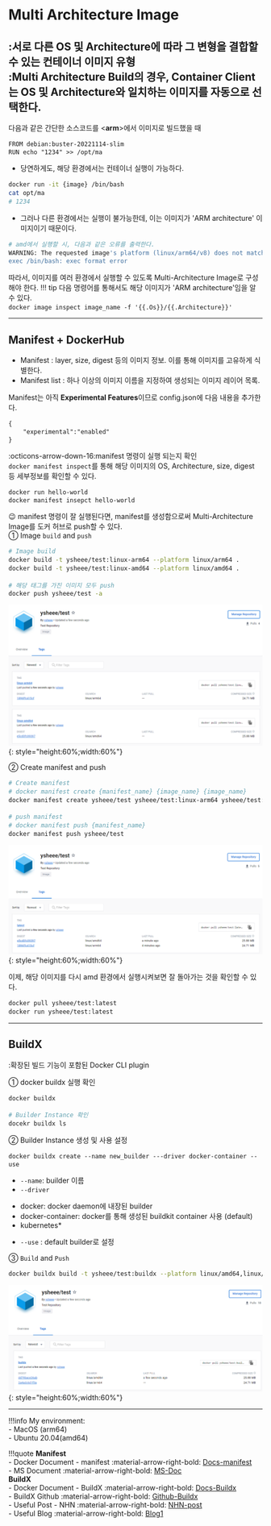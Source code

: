 # Multi Architecture Image
:서로 다른 OS 및 Architecture에 따라 그 변형을 결합할 수 있는 컨테이너 이미지 유형  
:Multi Architecture Build의 경우, Container Client는 OS 및 Architecture와 일치하는 이미지를 자동으로 선택한다.  
---
다음과 같은 간단한 소스코드를 <**arm**>에서 이미지로 빌드했을 때
```dockefile title="Dockefile"
FROM debian:buster-20221114-slim
RUN echo "1234" >> /opt/ma
```
- 당연하게도, 해당 환경에서는 컨테이너 실행이 가능하다.
``` bash
docker run -it {image} /bin/bash
cat opt/ma
# 1234
```
- 그러나 다른 환경에서는 실행이 불가능한데, 이는 이미지가 'ARM architecture' 이미지이기 때문이다.
``` bash
# amd에서 실행할 시, 다음과 같은 오류를 출력한다.
WARNING: The requested image's platform (linux/arm64/v8) does not match the detected host platform (linux/amd64) and no specific platform was requested
exec /bin/bash: exec format error
``` 
따라서, 이미지를 여러 환경에서 실행할 수 있도록 Multi-Architecture Image로 구성해야 한다.
!!! tip
    다음 명령어를 통해서도 해당 이미지가 'ARM architecture'임을 알 수 있다.  
    `docker image inspect image_name -f '{{.Os}}/{{.Architecture}}'` 

---

## Manifest + DockerHub
- Manifest : layer, size, digest 등의 이미지 정보. 이를 통해 이미지를 고유하게 식별한다.  
- Manifest list : 하나 이상의 이미지 이름을 지정하여 생성되는 이미지 레이어 목록.   

Manifest는 아직 **Experimental Features**이므로 config.json에 다음 내용을 추가한다.
```title="~/.docker/config.json"
{
	"experimental":"enabled"
}
```
:octicons-arrow-down-16:manifest 명령이 실행 되는지 확인  
`docker manifest inspect`를 통해 해당 이미지의 OS, Architecture, size, digest 등 세부정보를 확인할 수 있다.
```
docker run hello-world
docker manifest insepct hello-world
```
:wink: manifest 명령이 잘 실행된다면, manifest를 생성함으로써 Multi-Architecture Image를 도커 허브로 push할 수 있다.  
① Image `build` and `push`
``` bash
# Image build
docker build -t ysheee/test:linux-arm64 --platform linux/arm64 .
docker build -t ysheee/test:linux-amd64 --platform linux/amd64 .

# 해당 태그를 가진 이미지 모두 push
docker push ysheee/test -a
```
![1](images/multiA-1.png){: style="height:60%;width:60%"}  

② Create manifest and push 
```bash
# Create manifest
# docker manifest create {manifest_name} {image_name} {image_name}
docker manifest create ysheee/test ysheee/test:linux-arm64 ysheee/test:linux-amd64 

# push manifest
# docker manifest push {manifest_name}
docker manifest push ysheee/test
```
![2](images/multiA-2.png){: style="height:60%;width:60%"}  

이제, 해당 이미지를 다시 amd 환경에서 실행시켜보면 잘 돌아가는 것을 확인할 수 있다.
```bash
docker pull ysheee/test:latest
docker run ysheee/test:latest
```
---

## BuildX 
:확장된 빌드 기능이 포함된 Docker CLI plugin  

① docker buildx 실행 확인
```bash 
docker buildx

# Builder Instance 확인
docekr buildx ls
```
② Builder Instance 생성 및 사용 설정
```
docker buildx create --name new_builder ---driver docker-container --use
```   
- `--name`: builder 이름  
- `--driver`  
* docker: docker daemon에 내장된 builder  
* docker-container: docker를 통해 생성된 buildkit container 사용 (default)  
* kubernetes*  
- `--use` : default builder로 설정  

③ `Build` and `Push`
```bash
docker buildx build -t ysheee/test:buildx --platform linux/amd64,linux/arm64 --push .
```
![3](images/multiA-3.png){: style="height:60%;width:60%"}  


---
!!!info
    My environment:   
    - MacOS (arm64)  
    - Ubuntu 20.04(amd64)  

!!!quote
    **Manifest**  
    - Docker Document - manifest :material-arrow-right-bold:
    [Docs-manifest](https://Docs.docker.com/engine/reference/commandline/manifest/)  
    - MS Document :material-arrow-right-bold:
    [MS-Doc](https://learn.microsoft.com/ko-kr/azure/container-registry/push-multi-architecture-images)   
    **BuildX**  
    - Docker Document - BuildX :material-arrow-right-bold:
    [Docs-Buildx](https://docs.docker.com/engine/reference/commandline/buildx/)  
    - BuildX Github :material-arrow-right-bold:
    [Github-Buildx](https://github.com/docker/buildx)    
    - Useful Post - NHN :material-arrow-right-bold:
    [NHN-post](https://meetup.nhncloud.com/posts/255)  
    - Useful Blog :material-arrow-right-bold:
    [Blog1](https://80000coding.oopy.io/54dc871d-30c9-46cb-b609-2e8831541b5e)  

    